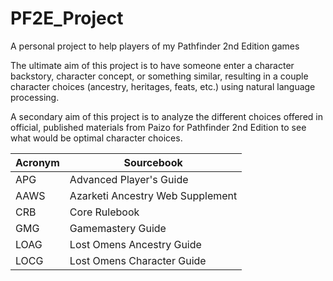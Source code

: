 # PF2E_Project
A personal project to help players of my Pathfinder 2nd Edition games

The ultimate aim of this project is to have someone enter a character backstory, character concept, or something similar, resulting in a couple character choices (ancestry, heritages, feats, etc.) using natural language processing.

A secondary aim of this project is to analyze the different choices offered in official, published materials from Paizo for Pathfinder 2nd Edition to see what would be optimal character choices.

| Acronym | Sourcebook |
| ----------- | ----------- |
| APG | Advanced Player's Guide |
| AAWS | Azarketi Ancestry Web Supplement |
| CRB | Core Rulebook |
| GMG | Gamemastery Guide |
| LOAG | Lost Omens Ancestry Guide |
| LOCG | Lost Omens Character Guide |

